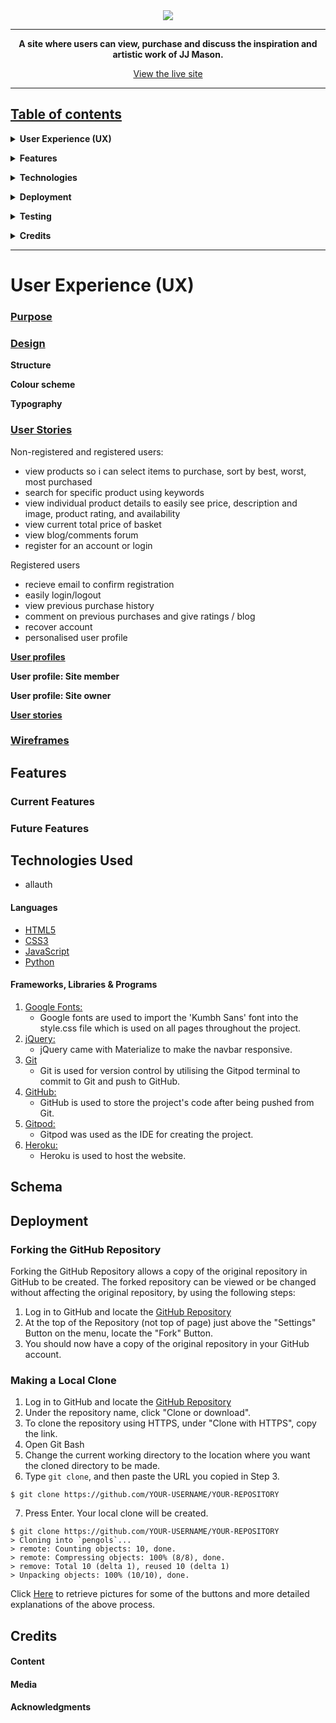 <div align="center">
  <img src="#">
<hr>

**A site where users can view, purchase and discuss the inspiration and artistic work of JJ Mason.**

[View the live site](https://jjmason.herokuapp.com/)

</div>

---

## <u>Table of contents</u>

**<details><summary> User Experience (UX)</summary>**
  - [Purpose](#purpose)
  - [Design](#design)
  - [User stories](#user-stories)
  - [Wireframes](#wireframes)
</details>

**<details><summary> Features</summary>**
  - [Features used](#features-used)
  - [Future Features](#to-do-list)
</details>

**<details><summary> Technologies</summary>**
  - [Languages](#languages)
  - [Frameworks, Libraries & Programs](#frameworks-libraries-programs)
</details>

**<details><summary> Deployment</summary>**
  - [Deploy to Heroku](#deploy-to-heroku)
</details>

**<details><summary> Testing</summary>**
  - [Testing Documentation](https://#)
</details>

**<details><summary> Credits</summary>**
  - [Content](#content)
  - [Media](#media)
  - [Acknowledgements](#acknowledgements)
</details>

<hr>

# **User Experience (UX)**

### **<u>Purpose</u>**


### **<u>Design</u>**

**Structure**


**Colour scheme**


**Typography**


### **<u>User Stories</u>**

Non-registered and registered users:
- view products so i can select items to purchase, sort by best, worst, most purchased
- search for specific product using keywords
- view individual product details to easily see price, description and image, product rating, and availability
- view current total price of basket
- view blog/comments forum 
- register for an account or login 


Registered users 
- recieve email to confirm registration
- easily login/logout
- view previous purchase history
- comment on previous purchases and give ratings / blog
- recover account
- personalised user profile


<u>**User profiles**</u>

**User profile: Site member**

**User profile: Site owner**

<u>**User stories**</u>



### **<u>Wireframes</u>**

## **Features**

### **Current Features**

### **Future Features**


## **Technologies Used**

-   allauth

#### Languages

- [HTML5](https://en.wikipedia.org/wiki/HTML5)
- [CSS3](https://en.wikipedia.org/wiki/Cascading_Style_Sheets)
- [JavaScript](https://en.wikipedia.org/wiki/JavaScript)
- [Python](https://www.python.org/)

#### Frameworks, Libraries & Programs

1. [Google Fonts:](https://fonts.google.com/)
    - Google fonts are used to import the 'Kumbh Sans' font into the style.css file which is used on all pages throughout the project.
1. [jQuery:](https://jquery.com/)
    - jQuery came with Materialize to make the navbar responsive.
1. [Git](https://git-scm.com/)
    - Git is used for version control by utilising the Gitpod terminal to commit to Git and push to GitHub.
1. [GitHub:](https://github.com/)
    - GitHub is used to store the project's code after being pushed from Git.
1. [Gitpod:](https://gitpod.io/)
    - Gitpod was used as the IDE for creating the project.
1. [Heroku:](https://www.heroku.com/)
    - Heroku is used to host the website.

## Schema

## **Deployment**

### Forking the GitHub Repository

Forking the GitHub Repository allows a copy of the original repository in GitHub to be created.  The forked repository can be viewed or be changed without affecting the original repository, by using the following steps:

1. Log in to GitHub and locate the [GitHub Repository](https://github.com/pengols/#)
2. At the top of the Repository (not top of page) just above the "Settings" Button on the menu, locate the "Fork" Button.
3. You should now have a copy of the original repository in your GitHub account.

### Making a Local Clone

1. Log in to GitHub and locate the [GitHub Repository](https://github.com/pengols/#)
2. Under the repository name, click "Clone or download".
3. To clone the repository using HTTPS, under "Clone with HTTPS", copy the link.
4. Open Git Bash
5. Change the current working directory to the location where you want the cloned directory to be made.
6. Type `git clone`, and then paste the URL you copied in Step 3.

```
$ git clone https://github.com/YOUR-USERNAME/YOUR-REPOSITORY
```

7. Press Enter. Your local clone will be created.

```
$ git clone https://github.com/YOUR-USERNAME/YOUR-REPOSITORY
> Cloning into `pengols`...
> remote: Counting objects: 10, done.
> remote: Compressing objects: 100% (8/8), done.
> remove: Total 10 (delta 1), reused 10 (delta 1)
> Unpacking objects: 100% (10/10), done.
```

Click [Here](https://help.github.com/en/github/creating-cloning-and-archiving-repositories/cloning-a-repository#cloning-a-repository-to-github-desktop) to retrieve pictures for some of the buttons and more detailed explanations of the above process.

## **Credits**

#### Content


#### Media


#### Acknowledgments

